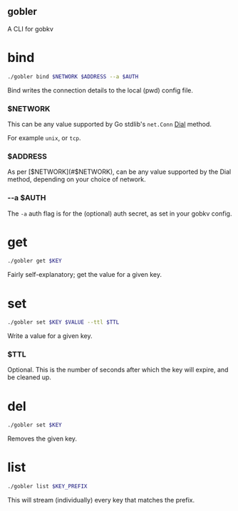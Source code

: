 gobler
-----

A CLI for gobkv

# bind
```bash
./gobler bind $NETWORK $ADDRESS --a $AUTH
```
Bind writes the connection details to the local (pwd) config file.

### $NETWORK
This can be any value supported by Go stdlib's `net.Conn` [Dial](https://pkg.go.dev/net?utm_source=gopls#Dial) method.

For example `unix`, or `tcp`.

### $ADDRESS
As per [$NETWORK](#$NETWORK), can be any value supported by the Dial method, depending on your choice of network.

### --a $AUTH
The `-a` auth flag is for the (optional) auth secret, as set in your gobkv config.

# get
```bash
./gobler get $KEY
```
Fairly self-explanatory; get the value for a given key.

# set
```bash
./gobler set $KEY $VALUE --ttl $TTL
```
Write a value for a given key.

### $TTL
Optional. This is the number of seconds after which the key will expire, and be cleaned up.

# del
```bash
./gobler set $KEY
```
Removes the given key.

# list
```bash
./gobler list $KEY_PREFIX
```
This will stream (individually) every key that matches the prefix.